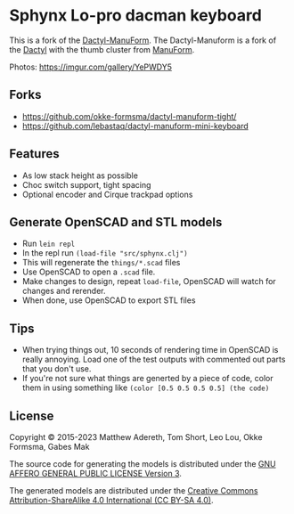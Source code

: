 # Sphynx Lo-pro dacman keyboard

This is a fork of the [Dactyl-ManuForm](https://github.com/tshort/dactyl-keyboard). The Dactyl-Manuform is a fork of the [Dactyl](https://github.com/adereth/dactyl-keyboard) with the thumb cluster from [ManuForm](https://github.com/jeffgran/ManuForm).

Photos: https://imgur.com/gallery/YePWDY5

## Forks

- https://github.com/okke-formsma/dactyl-manuform-tight/
- https://github.com/lebastaq/dactyl-manuform-mini-keyboard

## Features

- As low stack height as possible
- Choc switch support, tight spacing
- Optional encoder and Cirque trackpad options

## Generate OpenSCAD and STL models

- Run `lein repl`
- In the repl run `(load-file "src/sphynx.clj")`
- This will regenerate the `things/*.scad` files
- Use OpenSCAD to open a `.scad` file.
- Make changes to design, repeat `load-file`, OpenSCAD will watch for changes and rerender.
- When done, use OpenSCAD to export STL files

## Tips

- When trying things out, 10 seconds of rendering time in OpenSCAD is really annoying. Load one of the test outputs with commented out parts that you don't use.
- If you're not sure what things are generted by a piece of code, color them in using something like
  `(color [0.5 0.5 0.5 0.5] (the code)`

## License

Copyright © 2015-2023 Matthew Adereth, Tom Short, Leo Lou, Okke Formsma, Gabes Mak

The source code for generating the models is distributed under the [GNU AFFERO GENERAL PUBLIC LICENSE Version 3](LICENSE).

The generated models are distributed under the [Creative Commons Attribution-ShareAlike 4.0 International (CC BY-SA 4.0)](LICENSE-models).
